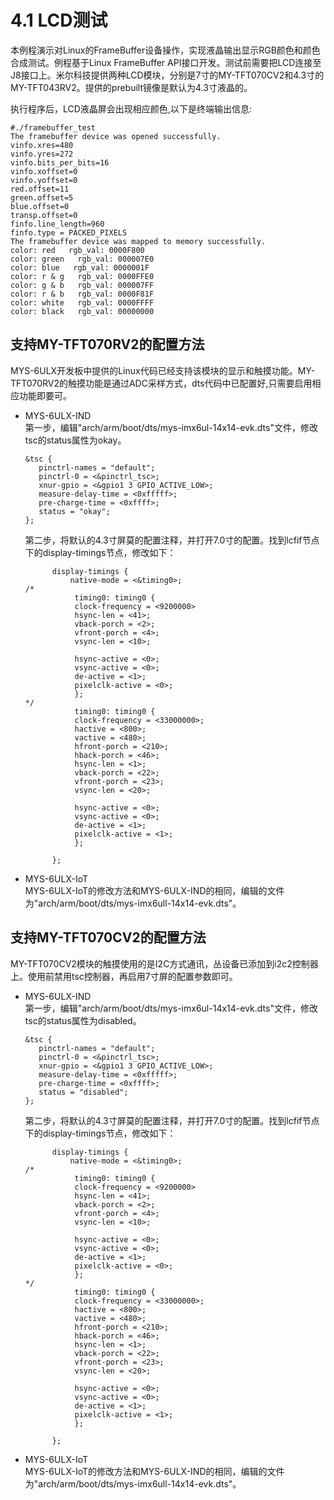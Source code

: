# 4.1 LCD测试

本例程演示对Linux的FrameBuffer设备操作，实现液晶输出显示RGB颜色和颜色合成测试。例程基于Linux FrameBuffer API接口开发。测试前需要把LCD连接至J8接口上。米尔科技提供两种LCD模块，分别是7寸的MY-TFT070CV2和4.3寸的MY-TFT043RV2。提供的prebuilt镜像是默认为4.3寸液晶的。

执行程序后，LCD液晶屏会出现相应颜色,以下是终端输出信息:

```
#./framebuffer_test
The framebuffer device was opened successfully.
vinfo.xres=480
vinfo.yres=272
vinfo.bits_per_bits=16
vinfo.xoffset=0
vinfo.yoffset=0
red.offset=11
green.offset=5
blue.offset=0
transp.offset=0
finfo.line_length=960
finfo.type = PACKED_PIXELS
The framebuffer device was mapped to memory successfully.
color: red   rgb_val: 0000F800
color: green   rgb_val: 000007E0
color: blue   rgb_val: 0000001F
color: r & g   rgb_val: 0000FFE0
color: g & b   rgb_val: 000007FF
color: r & b   rgb_val: 0000F81F
color: white   rgb_val: 0000FFFF
color: black   rgb_val: 00000000
```

## 支持MY-TFT070RV2的配置方法

MYS-6ULX开发板中提供的Linux代码已经支持该模块的显示和触摸功能。MY-TFT070RV2的触摸功能是通过ADC采样方式，dts代码中已配置好,只需要启用相应功能即要可。

* MYS-6ULX-IND  
  第一步，编辑"arch/arm/boot/dts/mys-imx6ul-14x14-evk.dts"文件，修改tsc的status属性为okay。

  ```
  &tsc {
     pinctrl-names = "default";
     pinctrl-0 = <&pinctrl_tsc>;
     xnur-gpio = <&gpio1 3 GPIO_ACTIVE_LOW>;
     measure-delay-time = <0xfffff>;
     pre-charge-time = <0xffff>;
     status = "okay";
  };
  ```

  第二步，将默认的4.3寸屏莫的配置注释，并打开7.0寸的配置。找到lcfif节点下的display-timings节点，修改如下：

  ```
        display-timings {
            native-mode = <&timing0>;
  /*
             timing0: timing0 {
             clock-frequency = <9200000>
             hsync-len = <41>;
             vback-porch = <2>;
             vfront-porch = <4>;
             vsync-len = <10>;

             hsync-active = <0>;
             vsync-active = <0>;
             de-active = <1>;
             pixelclk-active = <0>;
             };
  */
             timing0: timing0 {
             clock-frequency = <33000000>;
             hactive = <800>;
             vactive = <480>;
             hfront-porch = <210>;
             hback-porch = <46>;
             hsync-len = <1>;
             vback-porch = <22>;
             vfront-porch = <23>;
             vsync-len = <20>;

             hsync-active = <0>;
             vsync-active = <0>;
             de-active = <1>;
             pixelclk-active = <1>;
             };

        };
  ```

* MYS-6ULX-IoT  
  MYS-6ULX-IoT的修改方法和MYS-6ULX-IND的相同，编辑的文件为"arch/arm/boot/dts/mys-imx6ull-14x14-evk.dts"。

## 支持MY-TFT070CV2的配置方法

MY-TFT070CV2模块的触摸使用的是I2C方式通讯，丛设备已添加到i2c2控制器上。使用前禁用tsc控制器，再启用7寸屏的配置参数即可。

* MYS-6ULX-IND  
  第一步，编辑"arch/arm/boot/dts/mys-imx6ul-14x14-evk.dts"文件，修改tsc的status属性为disabled。

  ```
  &tsc {
     pinctrl-names = "default";
     pinctrl-0 = <&pinctrl_tsc>;
     xnur-gpio = <&gpio1 3 GPIO_ACTIVE_LOW>;
     measure-delay-time = <0xfffff>;
     pre-charge-time = <0xffff>;
     status = "disabled";
  };
  ```

  第二步，将默认的4.3寸屏莫的配置注释，并打开7.0寸的配置。找到lcfif节点下的display-timings节点，修改如下：

  ```
        display-timings {
            native-mode = <&timing0>;
  /*
             timing0: timing0 {
             clock-frequency = <9200000>
             hsync-len = <41>;
             vback-porch = <2>;
             vfront-porch = <4>;
             vsync-len = <10>;

             hsync-active = <0>;
             vsync-active = <0>;
             de-active = <1>;
             pixelclk-active = <0>;
             };
  */
             timing0: timing0 {
             clock-frequency = <33000000>;
             hactive = <800>;
             vactive = <480>;
             hfront-porch = <210>;
             hback-porch = <46>;
             hsync-len = <1>;
             vback-porch = <22>;
             vfront-porch = <23>;
             vsync-len = <20>;

             hsync-active = <0>;
             vsync-active = <0>;
             de-active = <1>;
             pixelclk-active = <1>;
             };

        };
  ```

* MYS-6ULX-IoT  
  MYS-6ULX-IoT的修改方法和MYS-6ULX-IND的相同，编辑的文件为"arch/arm/boot/dts/mys-imx6ull-14x14-evk.dts"。



